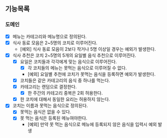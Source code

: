 ## 기능목록

### 도메인

- [x] 메뉴는 카테고리와 메뉴명으로 정의된다.
- [x] 식사 동료 모음은 2~5명의 코치로 이루어진다.
  - [예외] 식사 동료 모음이 2보다 작거나 5명 이상일 경우는 예외가 발생한다.
- [x] 식사 추천은 코치 2~5명의 5개의 요일별 음식 추천으로 이루어진다.
  - [x] 요일은 코치들과 각각에게 맞는 음식으로 이루어진다.
    - [x] 각 코치들의 메뉴는 못먹는 음식으로 이루어질 수 없다.
    - [예외] 요일별 추천에 코치가 못먹는 음식을 등록하면 예외가 발생한다.
  - [x] 코치들은 같은 카테고리의 음식 중 하나를 먹는다.
  - [x] 카테고리는 랜덤으로 결정한다.
    - [x] 한 주간의 카테고리 중복은 2회 허용한다.
  - [x] 한 코치에 대해서 동일한 요리는 허용하지 않는다.
- [x] 코치는 이름과 못먹는 음식으로 정의된다.
  - [x] 못먹는 음식은 없을 수 있다.
  - [x] 못 먹는 음식은 등록된 메뉴여야한다.
    - [예외] 만약 못 먹는 음식으로 메뉴에 등록되지 않은 음식을 입력시 예외 발생